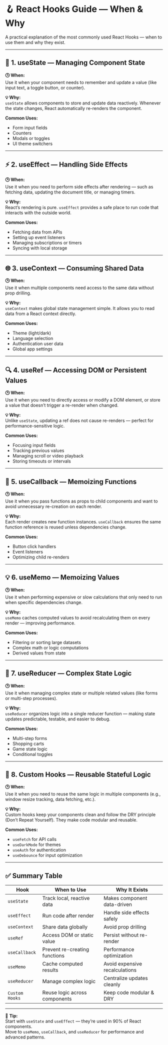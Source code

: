 # 🪝 React Hooks Guide — When & Why

A practical explanation of the most commonly used React Hooks — when to use them and why they exist.

---

## 🧩 1. useState — Managing Component State

**🕒 When:**  
Use it when your component needs to remember and update a value (like input text, a toggle button, or counter).

**💡 Why:**  
`useState` allows components to store and update data reactively. Whenever the state changes, React automatically re-renders the component.

**Common Uses:**  
- Form input fields  
- Counters  
- Modals or toggles  
- UI theme switchers  

---

## ⚡ 2. useEffect — Handling Side Effects

**🕒 When:**  
Use it when you need to perform side effects after rendering — such as fetching data, updating the document title, or managing timers.

**💡 Why:**  
React’s rendering is pure. `useEffect` provides a safe place to run code that interacts with the outside world.

**Common Uses:**  
- Fetching data from APIs  
- Setting up event listeners  
- Managing subscriptions or timers  
- Syncing with local storage  

---

## 🌐 3. useContext — Consuming Shared Data

**🕒 When:**  
Use it when multiple components need access to the same data without prop drilling.

**💡 Why:**  
`useContext` makes global state management simple. It allows you to read data from a React context directly.

**Common Uses:**  
- Theme (light/dark)  
- Language selection  
- Authentication user data  
- Global app settings  

---

## 🔍 4. useRef — Accessing DOM or Persistent Values

**🕒 When:**  
Use it when you need to directly access or modify a DOM element, or store a value that doesn’t trigger a re-render when changed.

**💡 Why:**  
Unlike `useState`, updating a ref does not cause re-renders — perfect for performance-sensitive logic.

**Common Uses:**  
- Focusing input fields  
- Tracking previous values  
- Managing scroll or video playback  
- Storing timeouts or intervals  

---

## 🧠 5. useCallback — Memoizing Functions

**🕒 When:**  
Use it when you pass functions as props to child components and want to avoid unnecessary re-creation on each render.

**💡 Why:**  
Each render creates new function instances. `useCallback` ensures the same function reference is reused unless dependencies change.

**Common Uses:**  
- Button click handlers  
- Event listeners  
- Optimizing child re-renders  

---

## 💡 6. useMemo — Memoizing Values

**🕒 When:**  
Use it when performing expensive or slow calculations that only need to run when specific dependencies change.

**💡 Why:**  
`useMemo` caches computed values to avoid recalculating them on every render — improving performance.

**Common Uses:**  
- Filtering or sorting large datasets  
- Complex math or logic computations  
- Derived values from state  

---

## 🧮 7. useReducer — Complex State Logic

**🕒 When:**  
Use it when managing complex state or multiple related values (like forms or multi-step processes).

**💡 Why:**  
`useReducer` organizes logic into a single reducer function — making state updates predictable, testable, and easier to debug.

**Common Uses:**  
- Multi-step forms  
- Shopping carts  
- Game state logic  
- Conditional toggles  

---

## 🔁 8. Custom Hooks — Reusable Stateful Logic

**🕒 When:**  
Use it when you need to reuse the same logic in multiple components (e.g., window resize tracking, data fetching, etc.).

**💡 Why:**  
Custom hooks keep your components clean and follow the DRY principle (Don’t Repeat Yourself). They make code modular and reusable.

**Common Uses:**  
- `useFetch` for API calls  
- `useDarkMode` for themes  
- `useAuth` for authentication  
- `useDebounce` for input optimization  

---

## ✅ Summary Table

| Hook | When to Use | Why It Exists |
|------|--------------|---------------|
| `useState` | Track local, reactive data | Makes component data-driven |
| `useEffect` | Run code after render | Handle side effects safely |
| `useContext` | Share data globally | Avoid prop drilling |
| `useRef` | Access DOM or static value | Persist without re-render |
| `useCallback` | Prevent re-creating functions | Performance optimization |
| `useMemo` | Cache computed results | Avoid expensive recalculations |
| `useReducer` | Manage complex logic | Centralize updates cleanly |
| `Custom Hooks` | Reuse logic across components | Keep code modular & DRY |

---

🧭 **Tip:**  
Start with `useState` and `useEffect` — they’re used in 90% of React components.  
Move to `useMemo`, `useCallback`, and `useReducer` for performance and advanced patterns.

